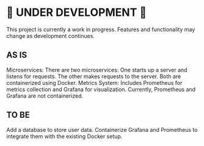 # 🚧 UNDER DEVELOPMENT 🚧
This project is currently a work in progress. Features and functionality may change as development continues.
## AS IS
Microservices:
    There are two microservices:
        One starts up a server and listens for requests.
        The other makes requests to the server.
    Both are containerized using Docker.
Metrics System:
    Includes Prometheus for metrics collection and Grafana for visualization.
    Currently, Prometheus and Grafana are not containerized.

## TO BE
Add a database to store user data.
Containerize Grafana and Prometheus to integrate them with the existing Docker setup.